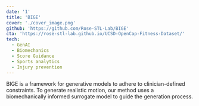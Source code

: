 ```yaml
---
date: '1'
title: 'BIGE'
cover: './cover_image.png'
github: 'https://github.com/Rose-STL-Lab/BIGE'
cta: 'https://rose-stl-lab.github.io/UCSD-OpenCap-Fitness-Dataset/'
tech:
  - GenAI
  - Biomechanics
  - Score Guidance
  - Sports analytics
  - Injury prevention
---
```


BIGE is a framework for generative models to adhere to clinician-defined constraints.
To generate realistic motion, our method uses a biomechanically informed surrogate model to guide the generation process.

